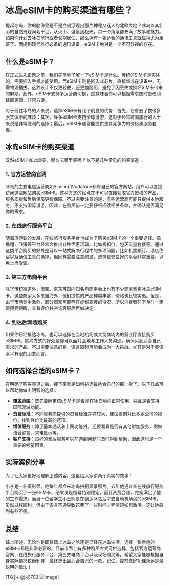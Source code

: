 # 冰岛eSIM卡的购买渠道有哪些？

提起冰岛，你的脑海里是不是立刻浮现出那片神秘又迷人的北欧大地？冰岛以其壮丽的自然景观闻名于世，从火山、温泉到极光，每一个角落都充满了故事和魅力。如果你计划去冰岛旅行或者长期居住，那么拥有一张适合的通讯工具就显得尤为重要了。而提到现代旅行必备的通讯设备，eSIM卡绝对是一个不可忽视的存在。

## 什么是eSIM卡？

在正式进入正题之前，我们先简单了解一下eSIM卡是什么。传统的SIM卡是实体的，需要插入手机才能使用。而eSIM卡则是嵌入式芯片，直接集成在设备中，无需物理插拔。这种设计不仅更轻便，还更加耐用，避免了因丢失或损坏SIM卡带来的麻烦。此外，eSIM卡支持多运营商切换，这意味着你可以根据需求随时更改网络服务商，非常方便。

对于前往冰岛的人来说，选择eSIM卡有几个明显的优势：首先，它省去了携带多张实体卡的麻烦；其次，许多eSIM卡支持全球漫游，这对于经常跨国旅行的人士来说是非常便利的选择；最后，eSIM卡通常能提供更具竞争力的价格和服务套餐。

## 冰岛eSIM卡的购买渠道

既然eSIM卡如此重要，那么去哪里买呢？以下是几种常见的购买渠道：

### 1. 官方运营商官网

冰岛的主要电信运营商如Siminn和Vodafone都有自己的官方网站，用户可以直接访问这些网站购买eSIM卡。这种方式的优点在于可以直接获取官方授权的产品，服务质量和售后保障更有保障。不过需要注意的是，有些运营商可能只提供本地服务，不支持国际漫游。因此，在购买前一定要仔细阅读相关条款，并确认是否满足你的需求。

### 2. 在线旅行服务平台

随着旅游业的发展，在线旅行服务平台也成为了购买eSIM卡的一个重要途径。像携程、飞猪等平台经常会推出各种优惠活动，比如折扣价、包天流量套餐等。通过这类平台购买的好处是可以一站式解决行程中的多项问题，比如机票预订、酒店住宿以及通信工具的选择。但同样需要注意的是，选择信誉良好的平台非常重要，以免上当受骗。

### 3. 第三方电商平台

除了传统渠道外，淘宝、京东等国内知名电商平台上也有不少商家售卖冰岛eSIM卡。这些商家大多来自海外，他们提供的产品种类丰富，价格也比较实惠。但是，由于市场竞争激烈，部分商家可能存在虚假宣传的情况，所以消费者在下单时一定要擦亮眼睛，查看评价并咨询客服后再做决定。

### 4. 到达后现场购买

如果你已经抵达冰岛，也可以选择在当地机场或大型商场内的营业厅直接购买eSIM卡。这种方式的好处是你可以面对面地与工作人员沟通，确保买到适合自己需求的产品。不过需要注意的是，语言障碍可能会成为一大挑战，尤其是对于英语水平有限的朋友而言。

## 如何选择合适的eSIM卡？

在明确了购买渠道之后，接下来就是如何挑选最适合自己的那一款了。以下几点可以帮助你做出明智的选择：

- **覆盖范围**：首先要确定该eSIM卡是否能在冰岛境内正常使用，并且是否支持国际漫游功能。
- **资费标准**：不同服务商提供的资费标准差异较大，建议提前对比多家公司的报价，找到性价比最高的选项。
- **增值服务**：除了基本通话和上网功能外，还要看看是否有其他附加服务，例如语音留言、来电显示等。
- **客户支持**：良好的售后服务可以在遇到问题时及时得到帮助，因此这也是一个重要的考量因素。

## 实际案例分享

为了让大家更好地理解上述内容，这里给大家讲两个真实的故事：

小李是一名摄影师，他每年都会来冰岛拍摄风景照片。去年他通过某在线旅行服务平台购买了一张eSIM卡，结果发现信号特别稳定，而且资费合理，完全满足了他的工作需求。而另一位留学生小王则是在到达冰岛后才去当地机场买的eSIM卡，虽然过程顺利，但由于语言不通导致花费了一些时间才弄清楚如何激活，这让她感到有些不便。

## 总结

综上所述，无论你是即将踏上冰岛之旅还是已经在冰岛生活，选择一张合适的eSIM卡都是非常必要的。目前市面上有多种购买方式可供选择，包括官方运营商官网、在线旅行服务平台、第三方电商平台以及现场购买等。希望大家能够根据自身实际情况权衡利弊，最终选出最适合自己的一款。记住，提前做好功课永远是最聪明的做法！

[TG💪+ @jx0703 ![Image](https://github.com/user-attachments/assets/dbca1d08-cadb-493c-b0ec-ad6f7a83f270)]